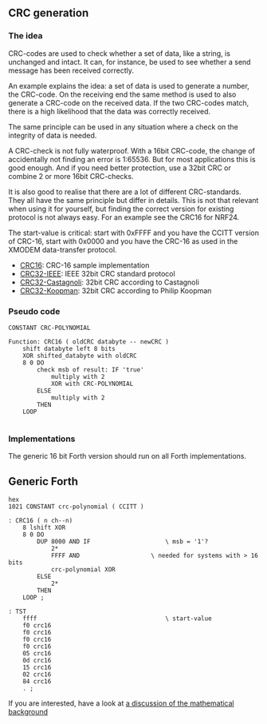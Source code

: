 ## CRC generation

### The idea

CRC-codes are used to check whether a set of data, like a string, is unchanged and intact. It can, for instance, be used to see whether a send message has been received correctly.

An example explains the idea: a set of data is used to generate a number, the CRC-code. On the receiving end the same method is used to also generate a CRC-code on the received data. If the two CRC-codes match, there is a high likelihood that the data was correctly received.

The same principle can be used in any situation where a check on the integrity of data is needed.

A CRC-check is not fully waterproof. With a 16bit CRC-code, the change of accidentally not finding an error is 1:65536. But for most applications this is good enough. And if you need better protection, use a 32bit CRC or combine 2 or more 16bit CRC-checks.

It is also good to realise that there are a lot of different CRC-standards. They all have the same principle but differ in details. This is not that relevant when using it for yourself, but finding the correct version for existing protocol is not always easy. For an example see the CRC16 for NRF24.

The start-value is critical: start with 0xFFFF and you have the CCITT version of CRC-16, start with 0x0000 and you have the CRC-16 as used in the XMODEM data-transfer protocol.  

- [CRC16](CRC16_PFW.frt): CRC-16 sample implementation  
- [CRC32-IEEE](CRC32_IEEE): IEEE 32bit CRC standard protocol  
- [CRC32-Castagnoli](CRC32C): 32bit CRC according to Castagnoli  
- [CRC32-Koopman](CRC32_KOOP): 32bit CRC according to Philip Koopman  


### Pseudo code
```
CONSTANT CRC-POLYNOMIAL
   
Function: CRC16 ( oldCRC databyte -- newCRC )
	shift databyte left 8 bits
	XOR shifted_databyte with oldCRC
	8 0 DO
		check msb of result: IF 'true'
			multiply with 2
			XOR with CRC-POLYNOMIAL
		ELSE
			multiply with 2
		THEN
	LOOP
  
```

### Implementations

The generic 16 bit Forth version should run on all Forth implementations.

## Generic Forth

```forth 
hex
1021 CONSTANT crc-polynomial ( CCITT )

: CRC16 ( n ch--n)
	8 lshift XOR
	8 0 DO
		DUP 8000 AND IF 					\ msb = '1'?
			2*
			FFFF AND					\ needed for systems with > 16 bits
			crc-polynomial XOR
        ELSE
			2*
        THEN
    LOOP ;

: TST
	ffff									\ start-value
	f0 crc16
	f0 crc16
	f0 crc16
	f0 crc16
	05 crc16
	0d crc16
	15 crc16
	02 crc16
	84 crc16
	. ;

```

If you are interested, have a look at [a discussion of the mathematical background](crc-math.md)

